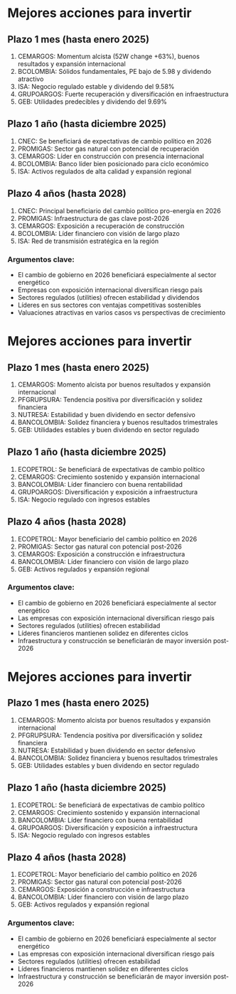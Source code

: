 # Mejores acciones para invertir

## Plazo 1 mes (hasta enero 2025)
1. CEMARGOS: Momentum alcista (52W change +63%), buenos resultados y expansión internacional
2. BCOLOMBIA: Sólidos fundamentales, PE bajo de 5.98 y dividendo atractivo
3. ISA: Negocio regulado estable y dividendo del 9.58%
4. GRUPOARGOS: Fuerte recuperación y diversificación en infraestructura
5. GEB: Utilidades predecibles y dividendo del 9.69%

## Plazo 1 año (hasta diciembre 2025)
1. CNEC: Se beneficiará de expectativas de cambio político en 2026
2. PROMIGAS: Sector gas natural con potencial de recuperación
3. CEMARGOS: Líder en construcción con presencia internacional
4. BCOLOMBIA: Banco líder bien posicionado para ciclo económico
5. ISA: Activos regulados de alta calidad y expansión regional

## Plazo 4 años (hasta 2028)
1. CNEC: Principal beneficiario del cambio político pro-energía en 2026
2. PROMIGAS: Infraestructura de gas clave post-2026
3. CEMARGOS: Exposición a recuperación de construcción
4. BCOLOMBIA: Líder financiero con visión de largo plazo
5. ISA: Red de transmisión estratégica en la región

### Argumentos clave:
- El cambio de gobierno en 2026 beneficiará especialmente al sector energético
- Empresas con exposición internacional diversifican riesgo país
- Sectores regulados (utilities) ofrecen estabilidad y dividendos
- Líderes en sus sectores con ventajas competitivas sostenibles
- Valuaciones atractivas en varios casos vs perspectivas de crecimiento
# Mejores acciones para invertir

## Plazo 1 mes (hasta enero 2025)
1. CEMARGOS: Momento alcista por buenos resultados y expansión internacional
2. PFGRUPSURA: Tendencia positiva por diversificación y solidez financiera
3. NUTRESA: Estabilidad y buen dividendo en sector defensivo
4. BANCOLOMBIA: Solidez financiera y buenos resultados trimestrales
5. GEB: Utilidades estables y buen dividendo en sector regulado

## Plazo 1 año (hasta diciembre 2025)
1. ECOPETROL: Se beneficiará de expectativas de cambio político
2. CEMARGOS: Crecimiento sostenido y expansión internacional
3. BANCOLOMBIA: Líder financiero con buena rentabilidad
4. GRUPOARGOS: Diversificación y exposición a infraestructura
5. ISA: Negocio regulado con ingresos estables

## Plazo 4 años (hasta 2028)
1. ECOPETROL: Mayor beneficiario del cambio político en 2026
2. PROMIGAS: Sector gas natural con potencial post-2026
3. CEMARGOS: Exposición a construcción e infraestructura
4. BANCOLOMBIA: Líder financiero con visión de largo plazo
5. GEB: Activos regulados y expansión regional

### Argumentos clave:
- El cambio de gobierno en 2026 beneficiará especialmente al sector energético
- Las empresas con exposición internacional diversifican riesgo país
- Sectores regulados (utilities) ofrecen estabilidad
- Líderes financieros mantienen solidez en diferentes ciclos
- Infraestructura y construcción se beneficiarán de mayor inversión post-2026
# Mejores acciones para invertir

## Plazo 1 mes (hasta enero 2025)
1. CEMARGOS: Momento alcista por buenos resultados y expansión internacional
2. PFGRUPSURA: Tendencia positiva por diversificación y solidez financiera  
3. NUTRESA: Estabilidad y buen dividendo en sector defensivo
4. BANCOLOMBIA: Solidez financiera y buenos resultados trimestrales
5. GEB: Utilidades estables y buen dividendo en sector regulado

## Plazo 1 año (hasta diciembre 2025)
1. ECOPETROL: Se beneficiará de expectativas de cambio político
2. CEMARGOS: Crecimiento sostenido y expansión internacional
3. BANCOLOMBIA: Líder financiero con buena rentabilidad
4. GRUPOARGOS: Diversificación y exposición a infraestructura
5. ISA: Negocio regulado con ingresos estables

## Plazo 4 años (hasta 2028)
1. ECOPETROL: Mayor beneficiario del cambio político en 2026
2. PROMIGAS: Sector gas natural con potencial post-2026
3. CEMARGOS: Exposición a construcción e infraestructura
4. BANCOLOMBIA: Líder financiero con visión de largo plazo
5. GEB: Activos regulados y expansión regional

### Argumentos clave:
- El cambio de gobierno en 2026 beneficiará especialmente al sector energético
- Las empresas con exposición internacional diversifican riesgo país
- Sectores regulados (utilities) ofrecen estabilidad
- Líderes financieros mantienen solidez en diferentes ciclos
- Infraestructura y construcción se beneficiarán de mayor inversión post-2026
